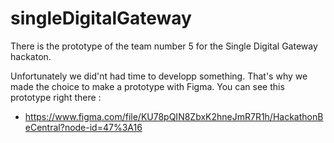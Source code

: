 # singleDigitalGateway

There is the prototype of the team number 5 for the Single Digital Gateway hackaton. 

Unfortunately we did'nt had time to developp something. That's why we made the choice to make a prototype with Figma. You can see this prototype right there :

  - https://www.figma.com/file/KU78pQIN8ZbxK2hneJmR7R1h/HackathonBeCentral?node-id=47%3A16
